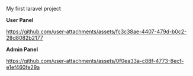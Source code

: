 My first laravel project


**User Panel**

https://github.com/user-attachments/assets/fc3c38ae-4407-479d-b0c2-28d8082b2177

**Admin Panel**

https://github.com/user-attachments/assets/0f0ea33a-c88f-4773-8ecf-e1ef460fe29a

